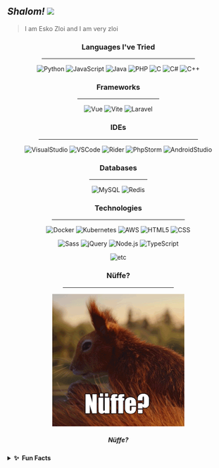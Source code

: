 ## ***Shalom! <a href="https://www.gautamkrishnar.com/"><img src="https://media.giphy.com/media/hvRJCLFzcasrR4ia7z/giphy.gif" width="24px"></a>*** ##

> I am Esko Zloi and I am very zloi

<div align="center">

### **__Languages I've Tried__** ###
<hr width="69%" height="2px">

![Python](https://img.shields.io/badge/-Python-000?&logo=Python)
![JavaScript](https://img.shields.io/badge/-JavaScript-000?&logo=JavaScript)
![Java](https://img.shields.io/badge/-Java-000?&logo=Java&logoColor=007396)
![PHP](https://img.shields.io/badge/PHP-000?logo=php)
![C](https://img.shields.io/badge/-C-000?&logo=C)
![C#](https://img.shields.io/badge/C%23-000?logo=c-sharp)
![C++](https://img.shields.io/badge/-C++-000?&logo=c%2b%2b&logoColor=00599C)

### **Frameworks** ###
<hr width="37%" height="2px">

![Vue](https://img.shields.io/badge/Vue.js-000?logo=vue.js)
![Vite](https://img.shields.io/badge/Vite.js-000?logo=vite)
![Laravel](https://img.shields.io/badge/Laravel-000?logo=laravel)

### **IDEs** ###
<hr width="72%" height="2px">

![VisualStudio](https://img.shields.io/badge/VisualStudio-000?logo=visualstudio)
![VSCode](https://img.shields.io/badge/VSCode-000?logo=visualstudiocode)
![Rider](https://img.shields.io/badge/Rider-000?logo=rider)
![PhpStorm](https://img.shields.io/badge/PhpStorm-000?logo=phpstorm)
![AndroidStudio](https://img.shields.io/badge/AndroidStudio-000?logo=androidstudio&logoColor=whitesmoke)

### **Databases** ###
<hr width="26%" height="2px">

![MySQL](https://img.shields.io/badge/MySQL-000?logo=mysql)
![Redis](https://img.shields.io/badge/-Redis-000?&logo=Redis)

### **Technologies** ###
<hr width="60%" height="2px">

![Docker](https://img.shields.io/badge/-Docker-000?&logo=Docker)
![Kubernetes](https://img.shields.io/badge/-Kubernetes-000?&logo=Kubernetes)
![AWS](https://img.shields.io/badge/-AWS-000?&logo=Amazon-AWS&logoColor=F90)
![HTML5](https://img.shields.io/badge/HTML-000?logo=html5)
![CSS](https://img.shields.io/badge/CSS-000?logo=css3)

![Sass](https://img.shields.io/badge/Sass-000?logo=sass)
![jQuery](https://img.shields.io/badge/jQuery-000?logo=jquery)
![Node.js](https://img.shields.io/badge/Node.js-000?logo=node.js)
![TypeScript](https://img.shields.io/badge/TypeScript-000?logo=TypeScript)

![etc](https://img.shields.io/badge/etc...-000)


### **Nüffe?** ###
<hr width="50%" height="2px">

![nüffe?](assets/nuffe.gif)

<h5>Nüffe?<h5>

</div>

<details>
  <summary><b>✨&nbsp;&nbsp;Fun&nbsp;Facts</b></summary>
  <br/>

> *Гришка и Гера всегда на уроке матана, как я рад* 🙂

![gotya](assets/grig.png)

</details>